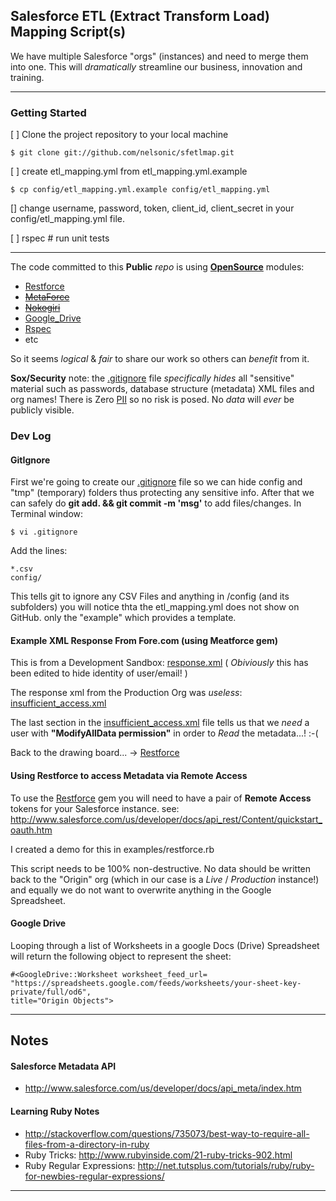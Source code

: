 ## Salesforce ETL (Extract Transform Load) Mapping Script(s)

We have multiple Salesforce "orgs" (instances) and need to merge them into one.
This will *dramatically* streamline our business, innovation and training.

- - -

### Getting Started

[ ] Clone the project repository to your local machine

    $ git clone git://github.com/nelsonic/sfetlmap.git

[ ] create etl_mapping.yml from etl_mapping.yml.example

    $ cp config/etl_mapping.yml.example config/etl_mapping.yml

[] change username, password, token, client_id, client_secret in 
your config/etl_mapping.yml file.

[ ] rspec # run unit tests

- - -



The code committed to this **Public** *repo* is using 
[**OpenSource**](http://en.wikipedia.org/wiki/Open_source) modules:
- [Restforce](https://github.com/ejholmes/restforce)
- ~~[MetaForce](https://github.com/ejholmes/metaforce)~~
- ~~[Nokogiri](http://nokogiri.org/Nokogiri.html)~~
- [Google_Drive](https://github.com/gimite/google-drive-ruby)
- [Rspec](https://github.com/rspec/rspec)
- etc

So it seems *logical* & *fair* to share our work so others can *benefit* 
from it. 

**Sox/Security** note: the [.gitignore](http://git-scm.com/docs/gitignore) file
*specifically hides* all "sensitive" material such as passwords, database
structure (metadata) XML files and org names! There is Zero 
[PII](http://en.wikipedia.org/wiki/Personally_identifiable_information) so no
risk is posed. No *data* will *ever* be publicly visible.

### Dev Log

#### GitIgnore

First we're going to create our [.gitignore](http://git-scm.com/docs/gitignore) 
file so we can hide config and "tmp" (temporary) folders thus protecting any 
sensitive info. After that we can safely do **git add. && git commit -m 'msg'** 
to add files/changes. In Terminal window:

    $ vi .gitignore

Add the lines:

    *.csv
    config/

This tells git to ignore any CSV Files and anything in /config 
(and its subfolders) you will notice thta the etl_mapping.yml does not show 
on GitHub. only the "example" which provides a template.

#### Example XML Response From Fore.com (using Meatforce gem)

This is from a Development Sandbox: 
[response.xml](https://github.com/nelsonic/sfetlmap/blob/master/examples/response.xml)
 ( *Obiviously* this has been edited to hide identity of user/email! )

The response xml from the Production Org was *useless*: 
[insufficient_access.xml](https://github.com/nelsonic/sfetlmap/blob/master/examples/insufficient_access.xml)

The last section in the 
[insufficient_access.xml](https://github.com/nelsonic/sfetlmap/blob/master/examples/insufficient_access.xml)
file tells us that we *need* a user with **"ModifyAllData
permission"** in order to *Read* the metadata...! :-(

Back to the drawing board... -> [Restforce](https://github.com/ejholmes/restforce)

#### Using Restforce to access Metadata via Remote Access

To use the [Restforce](https://github.com/ejholmes/restforce) gem you will need
to have a pair of **Remote Access** tokens for your Salesforce instance.
see: http://www.salesforce.com/us/developer/docs/api_rest/Content/quickstart_oauth.htm

I created a demo for this in examples/restforce.rb

This script needs to be 100% non-destructive. No data should be written back to
the "Origin" org (which in our case is a *Live* / *Production* instance!) and 
equally we do not want to overwrite anything in the Google Spreadsheet.


#### Google Drive 

Looping through a list of Worksheets in a google Docs (Drive) Spreadsheet will
return the following object to represent the sheet:

```
#<GoogleDrive::Worksheet worksheet_feed_url=
"https://spreadsheets.google.com/feeds/worksheets/your-sheet-key-private/full/od6", 
title="Origin Objects">
```

- - -
## Notes

#### Salesforce Metadata API

- http://www.salesforce.com/us/developer/docs/api_meta/index.htm

#### Learning Ruby Notes

- http://stackoverflow.com/questions/735073/best-way-to-require-all-files-from-a-directory-in-ruby
- Ruby Tricks: http://www.rubyinside.com/21-ruby-tricks-902.html
- Ruby Regular Expressions: http://net.tutsplus.com/tutorials/ruby/ruby-for-newbies-regular-expressions/

- - -
